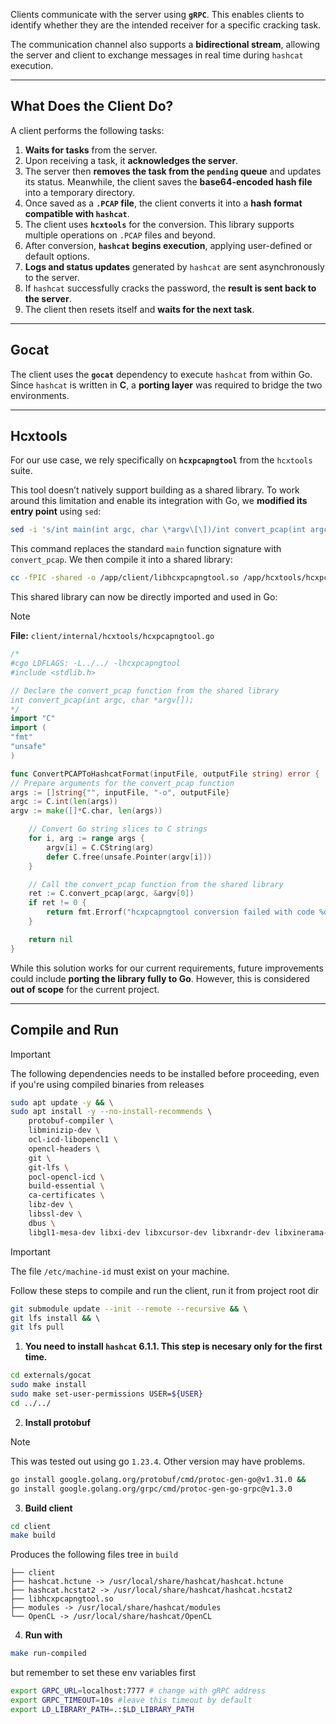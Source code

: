 Clients communicate with the server using **`gRPC`**. This enables clients to identify whether they are the intended receiver for a specific cracking task.

The communication channel also supports a **bidirectional stream**, allowing the server and client to exchange messages in real time during `hashcat` execution.

---

## **What Does the Client Do?**

A client performs the following tasks:

1. **Waits for tasks** from the server.
2. Upon receiving a task, it **acknowledges the server**.
3. The server then **removes the task from the `pending` queue** and updates its status. Meanwhile, the client saves the **base64-encoded hash file** into a temporary directory.
4. Once saved as a **`.PCAP` file**, the client converts it into a **hash format compatible with `hashcat`**.
5. The client uses **`hcxtools`** for the conversion. This library supports multiple operations on `.PCAP` files and beyond.
6. After conversion, **`hashcat` begins execution**, applying user-defined or default options.
7. **Logs and status updates** generated by `hashcat` are sent asynchronously to the server.
8. If `hashcat` successfully cracks the password, the **result is sent back to the server**.
9. The client then resets itself and **waits for the next task**.

---

## **Gocat**

The client uses the **`gocat`** dependency to execute `hashcat` from within Go. Since `hashcat` is written in **C**, a **porting layer** was required to bridge the two environments.

---

## **Hcxtools**

For our use case, we rely specifically on **`hcxpcapngtool`** from the `hcxtools` suite.

This tool doesn’t natively support building as a shared library. To work around this limitation and enable its integration with Go, we **modified its entry point** using `sed`:

```bash
sed -i 's/int main(int argc, char \*argv\[\])/int convert_pcap(int argc, char *argv\[\])/' hcxpcapngtool.c
```

This command replaces the standard `main` function signature with `convert_pcap`. We then compile it into a shared library:

```bash
cc -fPIC -shared -o /app/client/libhcxpcapngtool.so /app/hcxtools/hcxpcapngtool.c -lz -lssl -lcrypto -DVERSION_TAG=\"6.3.5\" -DVERSION_YEAR=\"2024\"
```

This shared library can now be directly imported and used in Go:

> [!NOTE]  
> **File:** `client/internal/hcxtools/hcxpcapngtool.go`

```go
/*
#cgo LDFLAGS: -L../../ -lhcxpcapngtool
#include <stdlib.h>

// Declare the convert_pcap function from the shared library
int convert_pcap(int argc, char *argv[]);
*/
import "C"
import (
"fmt"
"unsafe"
)

func ConvertPCAPToHashcatFormat(inputFile, outputFile string) error {
// Prepare arguments for the convert_pcap function
args := []string{"", inputFile, "-o", outputFile}
argc := C.int(len(args))
argv := make([]*C.char, len(args))

	// Convert Go string slices to C strings
	for i, arg := range args {
		argv[i] = C.CString(arg)
		defer C.free(unsafe.Pointer(argv[i]))
	}

	// Call the convert_pcap function from the shared library
	ret := C.convert_pcap(argc, &argv[0])
	if ret != 0 {
		return fmt.Errorf("hcxpcapngtool conversion failed with code %d", ret)
	}

	return nil
}
```

While this solution works for our current requirements, future improvements could include **porting the library fully to Go**. However, this is considered **out of scope** for the current project.

---

## **Compile and Run**

> [!IMPORTANT]  
> The following dependencies needs to be installed before proceeding, even if you're using compiled binaries from releases

```bash
sudo apt update -y && \
sudo apt install -y --no-install-recommends \
    protobuf-compiler \
    libminizip-dev \
    ocl-icd-libopencl1 \
    opencl-headers \
    git \
    git-lfs \ 
    pocl-opencl-icd \
    build-essential \
    ca-certificates \
    libz-dev \
    libssl-dev \
    dbus \
    libgl1-mesa-dev libxi-dev libxcursor-dev libxrandr-dev libxinerama-dev libwayland-dev libxkbcommon-dev
```

> [!IMPORTANT]  
> The file `/etc/machine-id` must exist on your machine.

Follow these steps to compile and run the client, run it from project root dir

```bash
git submodule update --init --remote --recursive && \
git lfs install && \  
git lfs pull
```

1. **You need to install `hashcat` 6.1.1. This step is necesary only for the first time.**

```bash
cd externals/gocat
sudo make install
sudo make set-user-permissions USER=${USER}
cd ../../
```

2. **Install protobuf**

> [!NOTE]
> This was tested out using go `1.23.4`. Other version may have problems.

```bash
go install google.golang.org/protobuf/cmd/protoc-gen-go@v1.31.0 &&
go install google.golang.org/grpc/cmd/protoc-gen-go-grpc@v1.3.0
```

3. **Build client**

```bash
cd client
make build
```

Produces the following files tree in `build`

```
├── client
├── hashcat.hctune -> /usr/local/share/hashcat/hashcat.hctune
├── hashcat.hcstat2 -> /usr/local/share/hashcat/hashcat.hcstat2
├── libhcxpcapngtool.so
├── modules -> /usr/local/share/hashcat/modules
└── OpenCL -> /usr/local/share/hashcat/OpenCL
```

4. **Run with**

```bash
make run-compiled
```

but remember to set these env variables first

```bash
export GRPC_URL=localhost:7777 # change with gRPC address
export GRPC_TIMEOUT=10s #leave this timeout by default
export LD_LIBRARY_PATH=.:$LD_LIBRARY_PATH 
```